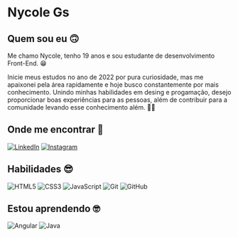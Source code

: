 # Nycole Gs 

## Quem sou eu 🙃
Me chamo Nycole, tenho 19 anos e sou estudante de desenvolvimento Front-End. 😁

Inicie meus estudos no ano de 2022 por pura curiosidade, mas me apaixonei pela área rapidamente e hoje busco constantemente por mais conhecimento. Unindo minhas habilidades em desing e progamação, desejo proporcionar boas experiências para as pessoas, além de contribuir para a comunidade levando esse conhecimento além. 🚀💡
  

## Onde me encontrar 🤔
[![LinkedIn](https://img.shields.io/badge/LinkedIn-122620?style=for-the-badge&logo=linkedin&logoColor=fff)](https://www.linkedin.com/in/nycolegomes/) 
[![Instagram](https://img.shields.io/badge/Instagram-122620?style=for-the-badge&logo=instagram&logoColor=fff)](https://www.instagram.com/nyck.dev/)


## Habilidades 😎
![HTML5](https://img.shields.io/badge/HTML5-122620?style=for-the-badge&logo=html5&logoColor=fff)
![CSS3](https://img.shields.io/badge/CSS3-122620?style=for-the-badge&logo=css3&logoColor=fff)
![JavaScript](https://img.shields.io/badge/JavaScript-122620?style=for-the-badge&logo=javascript&logoColor=fff)
![Git](https://img.shields.io/badge/Git-122620?style=for-the-badge&logo=git&logoColor=fff)
![GitHub](https://img.shields.io/badge/GitHub-122620?style=for-the-badge&logo=github&logoColor=fff) 

## Estou aprendendo 🤓
![Angular](https://img.shields.io/badge/Angular-122620?style=for-the-badge&logo=angular&logoColor=fff)
![Java](https://img.shields.io/badge/java-122620?style=for-the-badge&logo=java&logoColor=fff)

<!--
## Estatísticas do GitHub 🫡
![GitHub Stats](https://github-readme-stats.vercel.app/api?username=nyck-dev&theme=transparent&_color=000&border_color=009929&show_icons=true&icon_color=009929&title_color=009929&text_color=FFF)
-->

